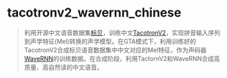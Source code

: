 # tacotronv2_wavernn_chinese
> 利用开源中文语音数据集[标贝](https://www.data-baker.com/open_source.html)，训练中文[TacotronV2](https://github.com/Rayhane-mamah/Tacotron-2)，实现拼音输入序列到声学特征(Mel)转换的声学模型。在GTA模式下，利用训练好的TacotronV2合成标贝语音数据集中中文对应的Mel特征，作为声码器[WaveRNN](https://github.com/fatchord/WaveRNN)的训练数据。在合成阶段，利用TactornV2和WaveRNN合成高质量、高自然读的中文语音。
